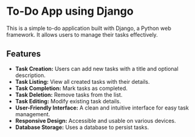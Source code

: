 # To-Do App using Django

This is a simple to-do application built with Django, a Python web framework. It allows users to manage their tasks effectively.

## Features

* **Task Creation:** Users can add new tasks with a title and optional description.
* **Task Listing:** View all created tasks with their details.
* **Task Completion:** Mark tasks as completed.
* **Task Deletion:** Remove tasks from the list.
* **Task Editing:** Modify existing task details.
* **User-Friendly Interface:** A clean and intuitive interface for easy task management.
* **Responsive Design:** Accessible and usable on various devices.
* **Database Storage:** Uses a database to persist tasks.
